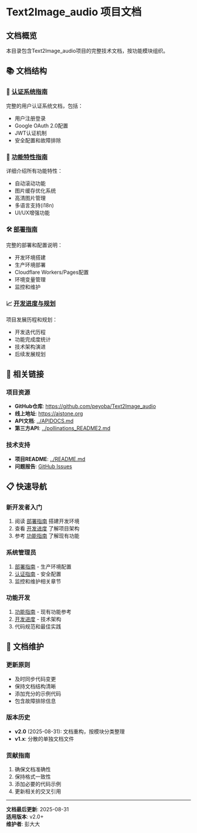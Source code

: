 # Text2Image_audio 项目文档

## 文档概览

本目录包含Text2Image_audio项目的完整技术文档，按功能模块组织。

## 📚 文档结构

### 🔐 [认证系统指南](./AUTHENTICATION_GUIDE.md)
完整的用户认证系统文档，包括：
- 用户注册登录
- Google OAuth 2.0配置
- JWT认证机制
- 安全配置和故障排除

### 🚀 [功能特性指南](./FEATURES_GUIDE.md)
详细介绍所有功能特性：
- 自动滚动功能
- 图片缓存优化系统
- 高清图片管理
- 多语言支持(i18n)
- UI/UX增强功能

### 🛠️ [部署指南](./DEPLOYMENT_GUIDE.md)
完整的部署和配置说明：
- 开发环境搭建
- 生产环境部署
- Cloudflare Workers/Pages配置
- 环境变量管理
- 监控和维护

### 📈 [开发进度与规划](./DEVELOPMENT_PROGRESS.md)
项目发展历程和规划：
- 开发迭代历程
- 功能完成度统计
- 技术架构演进
- 后续发展规划

## 🔗 相关链接

### 项目资源
- **GitHub仓库**: https://github.com/peyoba/Text2Image_audio
- **线上地址**: https://aistone.org
- **API文档**: [../APIDOCS.md](../APIDOCS.md)
- **第三方API**: [../pollinations_README2.md](../pollinations_README2.md)

### 技术支持
- **项目README**: [../README.md](../README.md)
- **问题报告**: [GitHub Issues](https://github.com/peyoba/Text2Image_audio/issues)

## 📋 快速导航

### 新开发者入门
1. 阅读 [部署指南](./DEPLOYMENT_GUIDE.md) 搭建开发环境
2. 查看 [开发进度](./DEVELOPMENT_PROGRESS.md) 了解项目架构
3. 参考 [功能指南](./FEATURES_GUIDE.md) 了解现有功能

### 系统管理员
1. [部署指南](./DEPLOYMENT_GUIDE.md) - 生产环境配置
2. [认证指南](./AUTHENTICATION_GUIDE.md) - 安全配置
3. 监控和维护相关章节

### 功能开发
1. [功能指南](./FEATURES_GUIDE.md) - 现有功能参考
2. [开发进度](./DEVELOPMENT_PROGRESS.md) - 技术架构
3. 代码规范和最佳实践

## 📝 文档维护

### 更新原则
- 及时同步代码变更
- 保持文档结构清晰
- 添加充分的示例代码
- 包含故障排除信息

### 版本历史
- **v2.0** (2025-08-31): 文档重构，按模块分类整理
- **v1.x**: 分散的单独文档文件

### 贡献指南
1. 确保文档准确性
2. 保持格式一致性
3. 添加必要的代码示例
4. 更新相关的交叉引用

---

**文档最后更新**: 2025-08-31  
**适用版本**: v2.0+  
**维护者**: 彭大大
